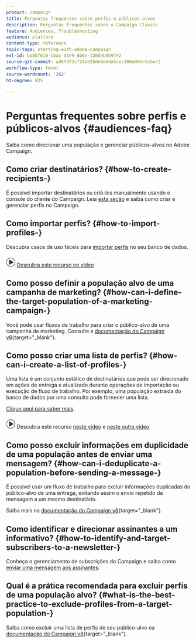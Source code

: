 ```yaml
---
product: campaign
title: Perguntas frequentes sobre perfis e públicos-alvos
description: Perguntas frequentes sobre o Campaign Classic
feature: Audiences, Troubleshooting
audience: platform
content-type: reference
topic-tags: starting-with-adobe-campaign
exl-id: ba8bf610-cbac-41e9-8b6e-130deb8b97e2
source-git-commit: ad6f3f2cf242d28de9e6da5cec100e096c5cbec2
workflow-type: tm+mt
source-wordcount: '262'
ht-degree: 82%

---
```


# Perguntas frequentes sobre perfis e públicos-alvos {#audiences-faq}



Saiba como direcionar uma população e gerenciar públicos-alvos no Adobe Campaign.

## Como criar destinatários? {#how-to-create-recipients-}

É possível importar destinatários ou criá-los manualmente usando o console do cliente do Campaign. Leia [esta seção](../../platform/using/about-profiles.md) e saiba como criar e gerenciar perfis no Campaign.

## Como importar perfis? {#how-to-import-profiles-}

Descubra casos de uso fáceis para [importar perfis](../../platform/using/import-operations-samples.md) no seu banco de dados.

![](assets/do-not-localize/how-to-video.png) [Descubra este recurso no vídeo](https://experienceleague.adobe.com/docs/campaign-classic-learn/tutorials/profile-management/importing-profiles.html?lang=pt-BR)

## Como posso definir a população alvo de uma campanha de marketing? {#how-can-i-define-the-target-population-of-a-marketing-campaign-}

Você pode usar fluxos de trabalho para criar o público-alvo de uma campanha de marketing. Consulte a [documentação do Campaign v8](https://experienceleague.adobe.com/docs/campaign/automation/campaign-orchestration/marketing-campaign-target#build-the-main-target-in-a-workflow.html){target="_blank"}.

## Como posso criar uma lista de perfis? {#how-can-i-create-a-list-of-profiles-}

Uma lista é um conjunto estático de destinatários que pode ser direcionado em ações de entrega e atualizado durante operações de importação ou execução de fluxo de trabalho. Por exemplo, uma população extraída do banco de dados por uma consulta pode fornecer uma lista.

[Clique aqui para saber mais](../../platform/using/creating-and-managing-lists.md#creating-a-profile-list-from-a-group).

![](assets/do-not-localize/how-to-video.png) Descubra este recurso [neste vídeo](https://experienceleague.adobe.com/docs/campaign-classic-learn/tutorials/profile-management/creating-a-list-of-recipients-with-a-workflow.html?lang=pt-BR) e [neste outro vídeo](https://experienceleague.adobe.com/docs/campaign-classic-learn/tutorials/profile-management/creating-a-list-of-recipients.html?lang=pt-BR)

## Como posso excluir informações em duplicidade de uma população antes de enviar uma mensagem? {#how-can-i-deduplicate-a-population-before-sending-a-message-}

É possível usar um fluxo de trabalho para excluir informações duplicadas do público-alvo de uma entrega, evitando assim o envio repetido da mensagem a um mesmo destinatário.

Saiba mais na [documentação do Campaign v8](https://experienceleague.adobe.com/docs/campaign/automation/workflows/wf-activities/targeting-activities/deduplication.html){target="_blank"}.

## Como identificar e direcionar assinantes a um informativo? {#how-to-identify-and-target-subscribers-to-a-newsletter-}

Conheça o gerenciamento de subscrições do Campaign e saiba como [enviar uma mensagem aos assinantes](../../delivery/using/managing-subscriptions.md).

## Qual é a prática recomendada para excluir perfis de uma população alvo? {#what-is-the-best-practice-to-exclude-profiles-from-a-target-population-}

Saiba como excluir uma lista de perfis de seu público-alvo na [documentação do Campaign v8](https://experienceleague.adobe.com/docs/campaign/automation/workflows/wf-activities/targeting-activities/read-list.html){target="_blank"}.
